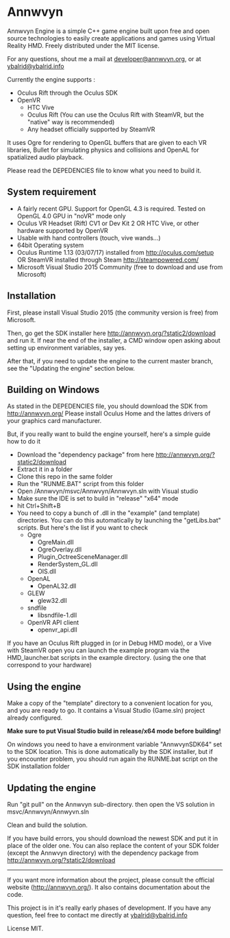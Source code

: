 Annwvyn
=======


Annwvyn Engine is a simple C++ game engine built upon free and open source technologies to easily create applications and games using Virtual Reality HMD.
Freely distributed under the MIT license.

For any questions, shout me a mail at developer@annwvyn.org, or at ybalrid@ybalrid.info

Currently the engine supports :
 - Oculus Rift through the Oculus SDK
 - OpenVR
     - HTC Vive
     - Oculus Rift (You can use the Oculus Rift with SteamVR, but the "native" way is recommended)
     - Any headset officially supported by SteamVR


It uses Ogre for rendering to OpenGL buffers that are given to each VR libraries, Bullet for simulating physics and collisions and OpenAL for spatialized audio playback.

Please read the DEPEDENCIES file to know what you need to build it.


System requirement
----------------

 - A fairly recent GPU. Support for OpenGL 4.3 is required. Tested on OpenGL 4.0 GPU in "noVR" mode only
 - Oculus VR Headset (Rift) CV1 or Dev Kit 2 OR HTC Vive, or other hardware supported by OpenVR
 - Usable with hand controllers (touch, vive wands...) 
 - 64bit Operating system
 - Oculus Runtime 1.13 (03/07/17) installed from http://oculus.com/setup OR SteamVR installed through Steam http://steampowered.com/
 - Microsoft Visual Studio 2015 Community (free to download and use from Microsoft)
 
Installation
------------

First, please install Visual Studio 2015 (the community version is free) from Microsoft.

Then, go get the SDK installer here http://annwvyn.org/?static2/download and run it. 
If near the end of the installer, a CMD window open asking about setting up environment variables, say yes.

After that, if you need to update the engine to the current master branch, see the "Updating the engine" section below.

Building on Windows
-------------------

As stated in the DEPEDENCIES file, you should download the SDK from http://annwvyn.org/
Please install Oculus Home and the lattes drivers of your graphics card manufacturer.

But, if you really want to build the engine yourself, here's a simple guide how to do it

- Download the "dependency package" from here http://annwvyn.org/?static2/download
- Extract it in a folder
- Clone this repo in the same folder
- Run the "RUNME.BAT" script from this folder
- Open /Annwvyn/msvc/Annwvyn/Annwvyn.sln with Visual studio
- Make sure the IDE is set to build in "release" "x64" mode
- hit Ctrl+Shift+B
- You need to copy a bunch of .dll in the "example" (and template) directories. You can do this automatically by launching the "getLibs.bat" scripts. But here's the list if you want to check
    - Ogre  
        - OgreMain.dll
        - OgreOverlay.dll  
        - Plugin_OctreeSceneManager.dll
        - RenderSystem_GL.dll
        - OIS.dll
    - OpenAL
        - OpenAL32.dll
    - GLEW
        - glew32.dll        
    - sndfile
        - libsndfile-1.dll
    - OpenVR API client
        - openvr_api.dll

If you have an Oculus Rift plugged in (or in Debug HMD mode), or a Vive with SteamVR open you can launch the example program via the HMD_launcher.bat scripts in the example directory. (using the one that correspond to your hardware)


Using the engine
----------------

Make a copy of the "template" directory to a convenient location for you, and you are ready to go. It contains a Visual Studio (Game.sln) project already configured.

**Make sure to put Visual Studio build in release/x64 mode before building!**

On windows you need to have a environment variable "AnnwvynSDK64" set to the SDK location. This is done automatically by the SDK installer, but if you encounter problem, you should run again the RUNME.bat script on the SDK installation folder


Updating the engine
-------------------

Run "git pull" on the Annwvyn sub-directory. then open the VS solution in msvc/Annwvyn/Annwyvn.sln

Clean and build the solution.

If you have build errors, you should download the newest SDK and put it in place of the older one. You can also replace the content of your SDK folder (except the Annwvyn directory) with the dependency package from http://annwvyn.org/?static2/download

______

If you want more information about the project, please consult the official website (http://annwvyn.org/). It also contains documentation about the code.

This project is in it's really early phases of development. If you have any question, feel free to contact me directly at ybalrid@ybalrid.info 

License MIT.
